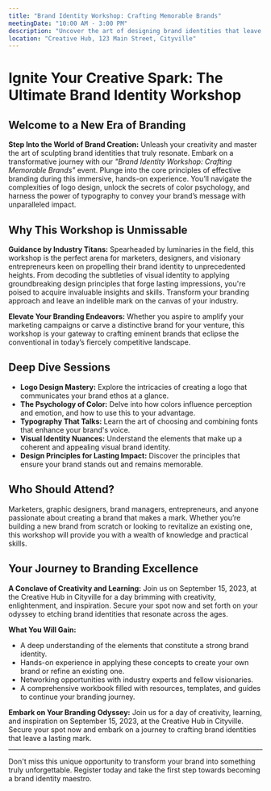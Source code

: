 ```yaml
---
title: "Brand Identity Workshop: Crafting Memorable Brands"
meetingDate: "10:00 AM - 3:00 PM"
description: "Uncover the art of designing brand identities that leave a lasting impression. Join us for a hands-on workshop where you'll learn the essentials of logo design, color psychology, and typography for effective branding."
location: "Creative Hub, 123 Main Street, Cityville"
---
```



# Ignite Your Creative Spark: The Ultimate Brand Identity Workshop

## Welcome to a New Era of Branding

**Step Into the World of Brand Creation:** Unleash your creativity and master the art of sculpting brand identities that truly resonate. Embark on a transformative journey with our _"Brand Identity Workshop: Crafting Memorable Brands"_ event. Plunge into the core principles of effective branding during this immersive, hands-on experience. You’ll navigate the complexities of logo design, unlock the secrets of color psychology, and harness the power of typography to convey your brand’s message with unparalleled impact.

## Why This Workshop is Unmissable

**Guidance by Industry Titans:** Spearheaded by luminaries in the field, this workshop is the perfect arena for marketers, designers, and visionary entrepreneurs keen on propelling their brand identity to unprecedented heights. From decoding the subtleties of visual identity to applying groundbreaking design principles that forge lasting impressions, you're poised to acquire invaluable insights and skills. Transform your branding approach and leave an indelible mark on the canvas of your industry.

**Elevate Your Branding Endeavors:** Whether you aspire to amplify your marketing campaigns or carve a distinctive brand for your venture, this workshop is your gateway to crafting eminent brands that eclipse the conventional in today’s fiercely competitive landscape.

## Deep Dive Sessions

- **Logo Design Mastery:** Explore the intricacies of creating a logo that communicates your brand ethos at a glance.
- **The Psychology of Color:** Delve into how colors influence perception and emotion, and how to use this to your advantage.
- **Typography That Talks:** Learn the art of choosing and combining fonts that enhance your brand's voice.
- **Visual Identity Nuances:** Understand the elements that make up a coherent and appealing visual brand identity.
- **Design Principles for Lasting Impact:** Discover the principles that ensure your brand stands out and remains memorable.

## Who Should Attend?

Marketers, graphic designers, brand managers, entrepreneurs, and anyone passionate about creating a brand that makes a mark. Whether you’re building a new brand from scratch or looking to revitalize an existing one, this workshop will provide you with a wealth of knowledge and practical skills.

## Your Journey to Branding Excellence

**A Conclave of Creativity and Learning:** Join us on September 15, 2023, at the Creative Hub in Cityville for a day brimming with creativity, enlightenment, and inspiration. Secure your spot now and set forth on your odyssey to etching brand identities that resonate across the ages.

**What You Will Gain:**

- A deep understanding of the elements that constitute a strong brand identity.
- Hands-on experience in applying these concepts to create your own brand or refine an existing one.
- Networking opportunities with industry experts and fellow visionaries.
- A comprehensive workbook filled with resources, templates, and guides to continue your branding journey.

**Embark on Your Branding Odyssey:** Join us for a day of creativity, learning, and inspiration on September 15, 2023, at the Creative Hub in Cityville. Secure your spot now and embark on a journey to crafting brand identities that leave a lasting mark.

---

Don't miss this unique opportunity to transform your brand into something truly unforgettable. Register today and take the first step towards becoming a brand identity maestro.
